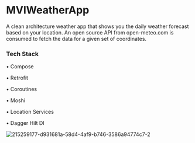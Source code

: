 # MVIWeatherApp
A clean architecture weather app that shows you the daily weather forecast based on your location. An open source API from open-meteo.com is consumed to fetch the data for a given set of coordinates.

### Tech Stack

• Compose

• Retrofit

• Coroutines

• Moshi

• Location Services

• Dagger Hilt DI

![215259177-d931681a-58d4-4af9-b746-3586a94774c7-2](https://user-images.githubusercontent.com/60574717/217616032-ba8c606c-cb46-487f-8ceb-67bf25e80066.png)
